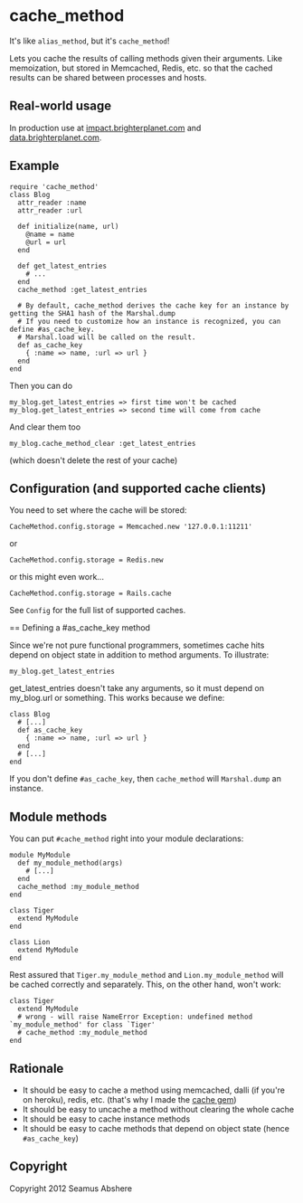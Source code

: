 # cache_method

It's like `alias_method`, but it's `cache_method`!

Lets you cache the results of calling methods given their arguments. Like memoization, but stored in Memcached, Redis, etc. so that the cached results can be shared between processes and hosts.

## Real-world usage

In production use at [impact.brighterplanet.com](http://impact.brighterplanet.com) and [data.brighterplanet.com](http://data.brighterplanet.com).

## Example

    require 'cache_method'
    class Blog
      attr_reader :name
      attr_reader :url

      def initialize(name, url)
        @name = name
        @url = url
      end

      def get_latest_entries
        # ...
      end
      cache_method :get_latest_entries

      # By default, cache_method derives the cache key for an instance by getting the SHA1 hash of the Marshal.dump
      # If you need to customize how an instance is recognized, you can define #as_cache_key.
      # Marshal.load will be called on the result.
      def as_cache_key
        { :name => name, :url => url }
      end
    end

Then you can do

    my_blog.get_latest_entries => first time won't be cached
    my_blog.get_latest_entries => second time will come from cache

And clear them too

    my_blog.cache_method_clear :get_latest_entries

(which doesn't delete the rest of your cache)

## Configuration (and supported cache clients)

You need to set where the cache will be stored:

    CacheMethod.config.storage = Memcached.new '127.0.0.1:11211'

or

    CacheMethod.config.storage = Redis.new

or this might even work...

    CacheMethod.config.storage = Rails.cache

See `Config` for the full list of supported caches.

== Defining a #as_cache_key method

Since we're not pure functional programmers, sometimes cache hits depend on object state in addition to method arguments. To illustrate:

    my_blog.get_latest_entries

get_latest_entries doesn't take any arguments, so it must depend on my_blog.url or something. This works because we define:

    class Blog
      # [...]
      def as_cache_key
        { :name => name, :url => url }
      end
      # [...]
    end

If you don't define `#as_cache_key`, then `cache_method` will `Marshal.dump` an instance.

## Module methods

You can put `#cache_method` right into your module declarations:

    module MyModule
      def my_module_method(args)
        # [...]
      end
      cache_method :my_module_method
    end

    class Tiger
      extend MyModule
    end
    
    class Lion
      extend MyModule
    end
    
Rest assured that `Tiger.my_module_method` and `Lion.my_module_method` will be cached correctly and separately. This, on the other hand, won't work:

    class Tiger
      extend MyModule
      # wrong - will raise NameError Exception: undefined method `my_module_method' for class `Tiger'
      # cache_method :my_module_method
    end

## Rationale

* It should be easy to cache a method using memcached, dalli (if you're on heroku), redis, etc. (that's why I made the [cache gem](https://rubygems.org/gems/cache))
* It should be easy to uncache a method without clearing the whole cache
* It should be easy to cache instance methods
* It should be easy to cache methods that depend on object state (hence `#as_cache_key`)

## Copyright

Copyright 2012 Seamus Abshere
